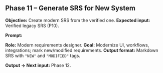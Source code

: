 ## **Phase 11 – Generate SRS for New System**

**Objective:** Create modern SRS from the verified one.
**Expected input:** Verified legacy SRS (P10).

**Prompt:**

 **Role:** Modern requirements designer.
 **Goal:** Modernize UI, workflows, integrations; mark new/modified requirements.
 **Output format:** Markdown SRS with `"NEW"` and `"MODIFIED"` tags.

**Output → Next input:** Phase 12.